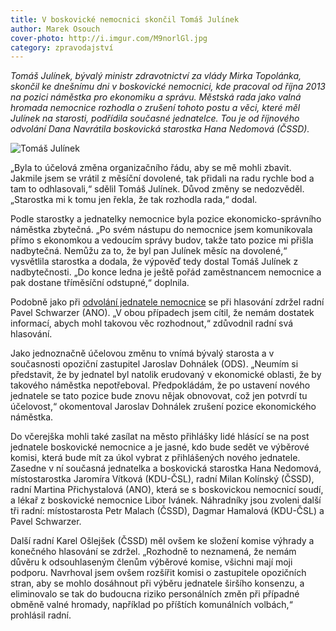 ```yaml
---
title: V boskovické nemocnici skončil Tomáš Julínek
author: Marek Osouch
cover-photo: http://i.imgur.com/M9norlGl.jpg
category: zpravodajství
---
```


*Tomáš Julínek, bývalý ministr zdravotnictví za vlády Mirka Topolánka, skončil ke dnešnímu dni v boskovické nemocnici, kde pracoval od října 2013 na pozici náměstka pro ekonomiku a správu. Městská rada jako valná hromada nemocnice rozhodla o zrušení tohoto postu a věci, které měl Julínek na starosti, podřídila současné jednatelce. Tou je od říjnového odvolání Dana Navrátila boskovická starostka Hana Nedomová (ČSSD).*

<img src="http://i.imgur.com/M9norlG.jpg" alt="Tomáš Julínek" class="img-responsive img-popup" data-author="Jiří „Frettie“ Sedláček">

„Byla to účelová změna organizačního řádu, aby se mě mohli zbavit. Jakmile jsem se vrátil z měsíční dovolené, tak přidali na radu rychle bod a tam to odhlasovali,“ sdělil Tomáš Julínek. Důvod změny se nedozvěděl. „Starostka mi k tomu jen řekla, že tak rozhodla rada,“ dodal.

Podle starostky a jednatelky nemocnice byla pozice ekonomicko-správního náměstka zbytečná. „Po svém nástupu do nemocnice jsem komunikovala přímo s ekonomkou a vedoucím správy budov, takže tato pozice mi přišla nadbytečná. Nemůžu za to, že byl pan Julínek měsíc na dovolené,“ vysvětlila starostka a dodala, že výpověď tedy dostal Tomáš Julínek z nadbytečnosti. „Do konce ledna je ještě pořád zaměstnancem nemocnice a pak dostane tříměsíční odstupné,“ doplnila. 

Podobně jako při [odvolání jednatele nemocnice](/clanky/2015/10/navratil-odvolan.html) se při hlasování zdržel radní Pavel Schwarzer (ANO). „V obou případech jsem cítil, že nemám dostatek informací, abych mohl takovou věc rozhodnout,“ zdůvodnil radní svá hlasování.

Jako jednoznačně účelovou změnu to vnímá bývalý starosta a v současnosti opoziční zastupitel Jaroslav Dohnálek (ODS). „Neumím si představit, že by jednatel byl natolik erudovaný v ekonomické oblasti, že by takového náměstka nepotřeboval. Předpokládám, že po ustavení nového jednatele se tato pozice bude znovu nějak obnovovat, což jen potvrdí tu účelovost,“ okomentoval Jaroslav Dohnálek zrušení pozice ekonomického náměstka.

Do včerejška mohli také zasílat na město přihlášky lidé hlásící se na post jednatele boskovické nemocnice a je jasné, kdo bude sedět ve výběrové komisi, která bude mít za úkol vybrat z přihlášených nového jednatele. Zasedne v ní současná jednatelka a boskovická starostka Hana Nedomová, místostarostka Jaromíra Vítková (KDU-ČSL), radní Milan Kolínský (ČSSD), radní Martina Přichystalová (ANO), která se s boskovickou nemocnicí soudí, a lékař z boskovické nemocnice Libor Ivánek. Náhradníky jsou zvoleni další tři radní: místostarosta Petr Malach (ČSSD), Dagmar Hamalová (KDU-ČSL) a Pavel Schwarzer.

Další radní Karel Ošlejšek (ČSSD) měl ovšem ke složení komise výhrady a konečného hlasování se zdržel. „Rozhodně to neznamená, že nemám důvěru k odsouhlaseným členům výběrové komise, všichni mají moji podporu. Navrhoval jsem ovšem rozšířit komisi o zastupitele opozičních stran, aby se mohlo dosáhnout při výběru jednatele širšího konsenzu, a eliminovalo se tak do budoucna riziko personálních změn při případné obměně valné hromady, například po příštích komunálních volbách,“ prohlásil radní. 
